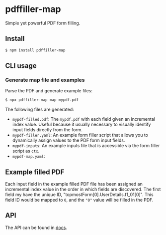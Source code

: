 # pdffiller-map

Simple yet powerful PDF form filling.

## Install

```bash
$ npm install pdffiller-map
```

## CLI usage

### Generate map file and examples

Parse the PDF and generate example files:

```bash
$ npx pdffiller-map map mypdf.pdf
```

The following files are generated:

* `mypdf-filled.pdf`: The `mypdf.pdf` with each field given an incremental index value.  Useful because it usually necessary to visually identify input fields directly from the form.
* `mypdf-filler.yaml`: An example form filler script that allows you to dynamically assign values to the PDF form input fields.
* `mypdf-inputs`: An example inputs file that is accessible via the form filler script as `ctx`.
* `mypdf-map.yaml`: 

## Example filled PDF

Each input field in the example filled PDF file has been assigned an incremental index value in the order in which fields are discovered.  The first field my have the unique ID, "topmostForm[0].UserDetails.f1_01[0]".  This field ID would be mapped to `0`, and the `"0"` value will be filled in the PDF.

## API

The API can be found in [docs](docs/API.md).
